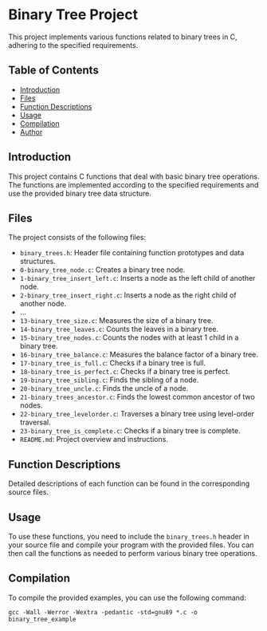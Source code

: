# Binary Tree Project

This project implements various functions related to binary trees in C, adhering to the specified requirements.

## Table of Contents

- [Introduction](#introduction)
- [Files](#files)
- [Function Descriptions](#function-descriptions)
- [Usage](#usage)
- [Compilation](#compilation)
- [Author](#author)

## Introduction

This project contains C functions that deal with basic binary tree operations. The functions are implemented according to the specified requirements and use the provided binary tree data structure.

## Files

The project consists of the following files:

- `binary_trees.h`: Header file containing function prototypes and data structures.
- `0-binary_tree_node.c`: Creates a binary tree node.
- `1-binary_tree_insert_left.c`: Inserts a node as the left child of another node.
- `2-binary_tree_insert_right.c`: Inserts a node as the right child of another node.
- ...
- `13-binary_tree_size.c`: Measures the size of a binary tree.
- `14-binary_tree_leaves.c`: Counts the leaves in a binary tree.
- `15-binary_tree_nodes.c`: Counts the nodes with at least 1 child in a binary tree.
- `16-binary_tree_balance.c`: Measures the balance factor of a binary tree.
- `17-binary_tree_is_full.c`: Checks if a binary tree is full.
- `18-binary_tree_is_perfect.c`: Checks if a binary tree is perfect.
- `19-binary_tree_sibling.c`: Finds the sibling of a node.
- `20-binary_tree_uncle.c`: Finds the uncle of a node.
- `21-binary_trees_ancestor.c`: Finds the lowest common ancestor of two nodes.
- `22-binary_tree_levelorder.c`: Traverses a binary tree using level-order traversal.
- `23-binary_tree_is_complete.c`: Checks if a binary tree is complete.
- `README.md`: Project overview and instructions.

## Function Descriptions

Detailed descriptions of each function can be found in the corresponding source files.

## Usage

To use these functions, you need to include the `binary_trees.h` header in your source file and compile your program with the provided files. You can then call the functions as needed to perform various binary tree operations.

## Compilation

To compile the provided examples, you can use the following command:

```shell
gcc -Wall -Werror -Wextra -pedantic -std=gnu89 *.c -o binary_tree_example

